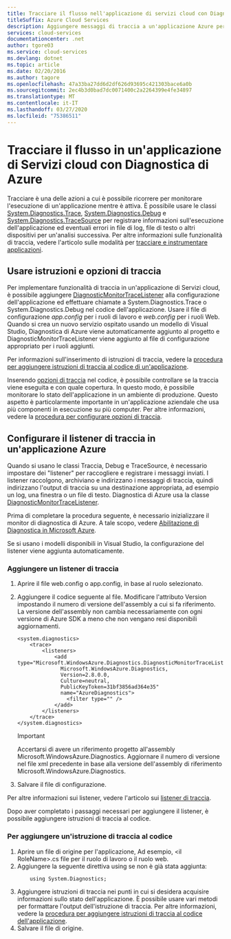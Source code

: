 ```yaml
---
title: Tracciare il flusso nell'applicazione di servizi cloud con Diagnostica di AzureTrace the flow in Cloud Services Application with Azure Diagnostics
titleSuffix: Azure Cloud Services
description: Aggiungere messaggi di traccia a un'applicazione Azure per consentire operazioni di debug, misurazione delle prestazioni, monitoraggio, analisi del traffico e molto altro.
services: cloud-services
documentationcenter: .net
author: tgore03
ms.service: cloud-services
ms.devlang: dotnet
ms.topic: article
ms.date: 02/20/2016
ms.author: tagore
ms.openlocfilehash: 47a33ba27dd6d2df626d93695c421303bace6a0b
ms.sourcegitcommit: 2ec4b3d0bad7dc0071400c2a2264399e4fe34897
ms.translationtype: MT
ms.contentlocale: it-IT
ms.lasthandoff: 03/27/2020
ms.locfileid: "75386511"
---
```

# <a name="trace-the-flow-of-a-cloud-services-application-with-azure-diagnostics"></a>Tracciare il flusso in un'applicazione di Servizi cloud con Diagnostica di Azure
Tracciare è una delle azioni a cui è possibile ricorrere per monitorare l'esecuzione di un'applicazione mentre è attiva. È possibile usare le classi [System.Diagnostics.Trace](/dotnet/api/system.diagnostics.trace), [System.Diagnostics.Debug](/dotnet/api/system.diagnostics.debug) e [System.Diagnostics.TraceSource](/dotnet/api/system.diagnostics.tracesource) per registrare informazioni sull'esecuzione dell'applicazione ed eventuali errori in file di log, file di testo o altri dispositivi per un'analisi successiva. Per altre informazioni sulle funzionalità di traccia, vedere l'articolo sulle modalità per [tracciare e instrumentare applicazioni](/dotnet/framework/debug-trace-profile/tracing-and-instrumenting-applications).

## <a name="use-trace-statements-and-trace-switches"></a>Usare istruzioni e opzioni di traccia
Per implementare funzionalità di traccia in un'applicazione di Servizi cloud, è possibile aggiungere [DiagnosticMonitorTraceListener](/previous-versions/azure/reference/ee758610(v=azure.100)) alla configurazione dell'applicazione ed effettuare chiamate a System.Diagnostics.Trace o System.Diagnostics.Debug nel codice dell'applicazione. Usare il file di configurazione *app.config* per i ruoli di lavoro e *web.config* per i ruoli Web. Quando si crea un nuovo servizio ospitato usando un modello di Visual Studio, Diagnostica di Azure viene automaticamente aggiunto al progetto e DiagnosticMonitorTraceListener viene aggiunto al file di configurazione appropriato per i ruoli aggiunti.

Per informazioni sull'inserimento di istruzioni di traccia, vedere la [procedura per aggiungere istruzioni di traccia al codice di un'applicazione](/dotnet/framework/debug-trace-profile/how-to-add-trace-statements-to-application-code).

Inserendo [opzioni di traccia](/dotnet/framework/debug-trace-profile/trace-switches) nel codice, è possibile controllare se la traccia viene eseguita e con quale copertura. In questo modo, è possibile monitorare lo stato dell'applicazione in un ambiente di produzione. Questo aspetto è particolarmente importante in un'applicazione aziendale che usa più componenti in esecuzione su più computer. Per altre informazioni, vedere la [procedura per configurare opzioni di traccia](/dotnet/framework/debug-trace-profile/how-to-create-initialize-and-configure-trace-switches).

## <a name="configure-the-trace-listener-in-an-azure-application"></a>Configurare il listener di traccia in un'applicazione Azure
Quando si usano le classi Traccia, Debug e TraceSource, è necessario impostare dei "listener" per raccogliere e registrare i messaggi inviati. I listener raccolgono, archiviano e indirizzano i messaggi di traccia, quindi indirizzano l'output di traccia su una destinazione appropriata, ad esempio un log, una finestra o un file di testo. Diagnostica di Azure usa la classe [DiagnosticMonitorTraceListener](/previous-versions/azure/reference/ee758610(v=azure.100)).

Prima di completare la procedura seguente, è necessario inizializzare il monitor di diagnostica di Azure. A tale scopo, vedere [Abilitazione di Diagnostica in Microsoft Azure](cloud-services-dotnet-diagnostics.md).

Se si usano i modelli disponibili in Visual Studio, la configurazione del listener viene aggiunta automaticamente.

### <a name="add-a-trace-listener"></a>Aggiungere un listener di traccia
1. Aprire il file web.config o app.config, in base al ruolo selezionato.
2. Aggiungere il codice seguente al file. Modificare l'attributo Version impostando il numero di versione dell'assembly a cui si fa riferimento. La versione dell'assembly non cambia necessariamente con ogni versione di Azure SDK a meno che non vengano resi disponibili aggiornamenti.
   
    ```
    <system.diagnostics>
        <trace>
            <listeners>
                <add type="Microsoft.WindowsAzure.Diagnostics.DiagnosticMonitorTraceListener,
                  Microsoft.WindowsAzure.Diagnostics,
                  Version=2.8.0.0,
                  Culture=neutral,
                  PublicKeyToken=31bf3856ad364e35"
                  name="AzureDiagnostics">
                    <filter type="" />
                </add>
            </listeners>
        </trace>
    </system.diagnostics>
    ```
   > [!IMPORTANT]
   > Accertarsi di avere un riferimento progetto all'assembly Microsoft.WindowsAzure.Diagnostics. Aggiornare il numero di versione nel file xml precedente in base alla versione dell'assembly di riferimento Microsoft.WindowsAzure.Diagnostics.
   > 
   > 
3. Salvare il file di configurazione.

Per altre informazioni sui listener, vedere l'articolo sui [listener di traccia](/dotnet/framework/debug-trace-profile/trace-listeners).

Dopo aver completato i passaggi necessari per aggiungere il listener, è possibile aggiungere istruzioni di traccia al codice.

### <a name="to-add-trace-statement-to-your-code"></a>Per aggiungere un'istruzione di traccia al codice
1. Aprire un file di origine per l'applicazione, Ad esempio, \<il RoleName>.cs file per il ruolo di lavoro o il ruolo web.
2. Aggiungere la seguente direttiva using se non è già stata aggiunta:
    ```
        using System.Diagnostics;
    ```
3. Aggiungere istruzioni di traccia nei punti in cui si desidera acquisire informazioni sullo stato dell'applicazione. È possibile usare vari metodi per formattare l'output dell'istruzione di traccia. Per altre informazioni, vedere la [procedura per aggiungere istruzioni di traccia al codice dell'applicazione](/dotnet/framework/debug-trace-profile/how-to-add-trace-statements-to-application-code).
4. Salvare il file di origine.




